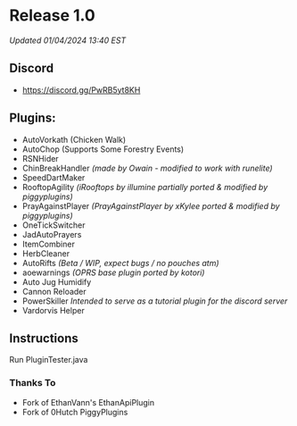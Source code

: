 # Release 1.0

*Updated 01/04/2024 13:40 EST*

## Discord

- https://discord.gg/PwRB5yt8KH

## Plugins:

- AutoVorkath (Chicken Walk)
- AutoChop (Supports Some Forestry Events)
- RSNHider
- ChinBreakHandler *(made by Owain - modified to work with runelite)*
- SpeedDartMaker
- RooftopAgility *(iRooftops by illumine partially ported & modified by piggyplugins)*
- PrayAgainstPlayer *(PrayAgainstPlayer by xKylee ported & modified by piggyplugins)*
- OneTickSwitcher
- JadAutoPrayers
- ItemCombiner
- HerbCleaner
- AutoRifts *(Beta / WIP, expect bugs / no pouches atm)*
- aoewarnings *(OPRS base plugin ported by kotori)*
- Auto Jug Humidify
- Cannon Reloader
- PowerSkiller *Intended to serve as a tutorial plugin for the discord server*
- Vardorvis Helper

## Instructions
Run PluginTester.java

### Thanks To

- Fork of EthanVann's EthanApiPlugin
- Fork of 0Hutch PiggyPlugins
